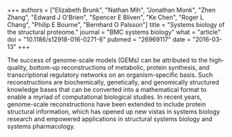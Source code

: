 +++
authors = ["Elizabeth Brunk", "Nathan Mih", "Jonathan Monk", "Zhen Zhang", "Edward J O'Brien", "Spencer E Bliven", "Ke Chen", "Roger L Chang", "Philip E Bourne", "Bernhard O Palsson"]
title = "Systems biology of the structural proteome."
journal = "BMC systems biology"
what = "article"
doi = "10.1186/s12918-016-0271-6"
pubmed = "26969117"
date = "2016-03-13"
+++

The success of genome-scale models (GEMs) can be attributed to the high-quality, bottom-up reconstructions of metabolic, protein synthesis, and transcriptional regulatory networks on an organism-specific basis. Such reconstructions are biochemically, genetically, and genomically structured knowledge bases that can be converted into a mathematical format to enable a myriad of computational biological studies. In recent years, genome-scale reconstructions have been extended to include protein structural information, which has opened up new vistas in systems biology research and empowered applications in structural systems biology and systems pharmacology.
